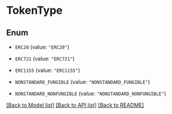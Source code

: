 # TokenType

## Enum


* `ERC20` (value: `"ERC20"`)

* `ERC721` (value: `"ERC721"`)

* `ERC1155` (value: `"ERC1155"`)

* `NONSTANDARD_FUNGIBLE` (value: `"NONSTANDARD_FUNGIBLE"`)

* `NONSTANDARD_NONFUNGIBLE` (value: `"NONSTANDARD_NONFUNGIBLE"`)


[[Back to Model list]](../README.md#documentation-for-models) [[Back to API list]](../README.md#documentation-for-api-endpoints) [[Back to README]](../README.md)



